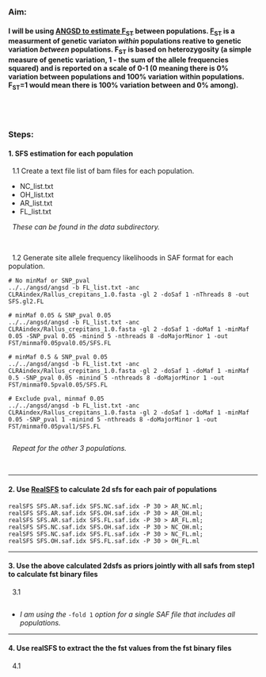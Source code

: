 
### Aim: 
#### I will be using [ANGSD to estimate F<sub>ST</sub>](http://www.popgen.dk/angsd/index.php/Fst) between populations. [F<sub>ST</sub>](https://www.nature.com/articles/nrg2611) is a measurment of genetic variaton *within* populations reative to genetic variation *between* populations.  F<sub>ST</sub> is based on heterozygosity (a simple measure of genetic variation, 1 - the sum of the allele frequencies squared) and is reported on a scale of 0-1 (0 meaning there is 0% variation between populations and 100% variation within populations.  F<sub>ST</sub>=1  would mean there is 100% variation between and 0% among).
&nbsp;
---
### Steps:  
#### 1. SFS estimation for each population
&nbsp; 1.1 Create a text file list of bam files for each population. 
- NC_list.txt
- OH_list.txt
- AR_list.txt
- FL_list.txt  

&nbsp; *These can be found in the data subdirectory.*
      
&nbsp;

&nbsp; 1.2 Generate site allele frequency likelihoods in SAF format for each population.
```
# No minMaf or SNP_pval
../../angsd/angsd -b FL_list.txt -anc CLRAindex/Rallus_crepitans_1.0.fasta -gl 2 -doSaf 1 -nThreads 8 -out SFS.gl2.FL

# minMaf 0.05 & SNP_pval 0.05
../../angsd/angsd -b FL_list.txt -anc CLRAindex/Rallus_crepitans_1.0.fasta -gl 2 -doSaf 1 -doMaf 1 -minMaf 0.05 -SNP_pval 0.05 -minind 5 -nthreads 8 -doMajorMinor 1 -out FST/minmaf0.05pval0.05/SFS.FL

# minMaf 0.5 & SNP_pval 0.05
../../angsd/angsd -b FL_list.txt -anc CLRAindex/Rallus_crepitans_1.0.fasta -gl 2 -doSaf 1 -doMaf 1 -minMaf 0.5 -SNP_pval 0.05 -minind 5 -nthreads 8 -doMajorMinor 1 -out FST/minmaf0.5pval0.05/SFS.FL

# Exclude pval, minmaf 0.05
../../angsd/angsd -b FL_list.txt -anc CLRAindex/Rallus_crepitans_1.0.fasta -gl 2 -doSaf 1 -doMaf 1 -minMaf 0.05 -SNP_pval 1 -minind 5 -nthreads 8 -doMajorMinor 1 -out FST/minmaf0.05pval1/SFS.FL


```

&nbsp; *Repeat for the other 3 populations.*

&nbsp;

---

#### 2. Use [RealSFS](http://www.popgen.dk/angsd/index.php/RealSFS) to calculate 2d sfs for each pair of populations
```
realSFS SFS.AR.saf.idx SFS.NC.saf.idx -P 30 > AR_NC.ml;
realSFS SFS.AR.saf.idx SFS.OH.saf.idx -P 30 > AR_OH.ml; 
realSFS SFS.AR.saf.idx SFS.FL.saf.idx -P 30 > AR_FL.ml; 
realSFS SFS.NC.saf.idx SFS.OH.saf.idx -P 30 > NC_OH.ml; 
realSFS SFS.NC.saf.idx SFS.FL.saf.idx -P 30 > NC_FL.ml; 
realSFS SFS.OH.saf.idx SFS.FL.saf.idx -P 30 > OH_FL.ml

```

---
#### 3. Use the above calculated 2dsfs as priors jointly with all safs from step1 to calculate fst binary files
&nbsp; 3.1
```
```
- *I am using the* `-fold 1` *option for a single SAF file that includes all populations.*

---
#### 4. Use realSFS to extract the the fst values from the fst binary files
&nbsp; 4.1


